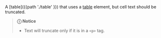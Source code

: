 A [table]({{path './table' }}) that uses a [table](https://developer.mozilla.org/en-US/docs/Web/HTML/Element/table) element, but cell text should be truncated.

> **ⓘ Notice**
>
> - Text will truncate only if it is in a `<p>` tag.

<script>
/* To open external links in new window */
Array.from(document.links)
  .filter(link => link.hostname != window.location.hostname)
  .forEach(link => link.target = '_blank');
</script>
